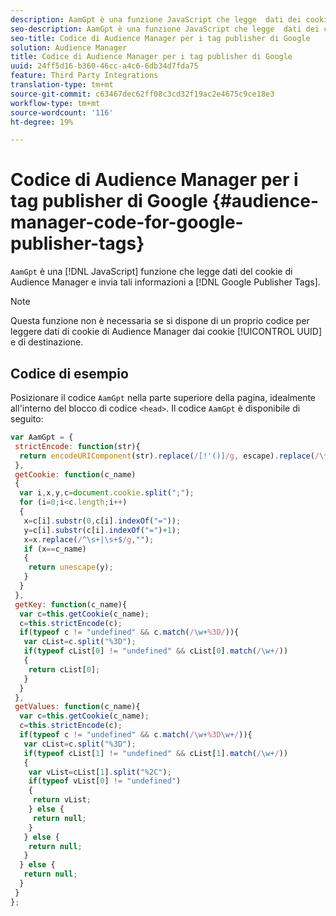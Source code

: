 ```yaml
---
description: AamGpt è una funzione JavaScript che legge  dati dei cookie di Audience Manager e invia tali informazioni ai tag di Google Publisher.
seo-description: AamGpt è una funzione JavaScript che legge  dati dei cookie di Audience Manager e invia tali informazioni ai tag di Google Publisher.
seo-title: Codice di Audience Manager per i tag publisher di Google
solution: Audience Manager
title: Codice di Audience Manager per i tag publisher di Google
uuid: 24ff5d16-b360-46cc-a4c6-6db34d7fda75
feature: Third Party Integrations
translation-type: tm+mt
source-git-commit: c63467dec62ff08c3cd32f19ac2e4675c9ce18e3
workflow-type: tm+mt
source-wordcount: '116'
ht-degree: 19%

---
```



# Codice di Audience Manager per i tag publisher di Google {#audience-manager-code-for-google-publisher-tags}

`AamGpt` è una  [!DNL JavaScript] funzione che legge  dati del cookie di Audience Manager e invia tali informazioni a  [!DNL Google Publisher Tags].

>[!NOTE]
>
>Questa funzione non è necessaria se si dispone di un proprio codice per leggere  dati di cookie di Audience Manager dai cookie [!UICONTROL UUID] e di destinazione.

## Codice di esempio

Posizionare il codice `AamGpt` nella parte superiore della pagina, idealmente all&#39;interno del blocco di codice `<head>`. Il codice `AamGpt` è disponibile di seguito:

```js
var AamGpt = {  
 strictEncode: function(str){ 
  return encodeURIComponent(str).replace(/[!'()]/g, escape).replace(/\*/g, "%2A"); 
 }, 
 getCookie: function(c_name) 
 { 
  var i,x,y,c=document.cookie.split(";"); 
  for (i=0;i<c.length;i++) 
  { 
   x=c[i].substr(0,c[i].indexOf("=")); 
   y=c[i].substr(c[i].indexOf("=")+1); 
   x=x.replace(/^\s+|\s+$/g,""); 
   if (x==c_name) 
   { 
    return unescape(y); 
   } 
  } 
 }, 
 getKey: function(c_name){ 
  var c=this.getCookie(c_name); 
  c=this.strictEncode(c); 
  if(typeof c != "undefined" && c.match(/\w+%3D/)){ 
   var cList=c.split("%3D"); 
   if(typeof cList[0] != "undefined" && cList[0].match(/\w+/)) 
   { 
    return cList[0]; 
   } 
  }  
 }, 
 getValues: function(c_name){ 
  var c=this.getCookie(c_name); 
  c=this.strictEncode(c); 
  if(typeof c != "undefined" && c.match(/\w+%3D\w+/)){ 
   var cList=c.split("%3D"); 
   if(typeof cList[1] != "undefined" && cList[1].match(/\w+/)) 
   { 
    var vList=cList[1].split("%2C"); 
    if(typeof vList[0] != "undefined") 
    { 
     return vList; 
    } else { 
     return null; 
    }    
   } else { 
    return null; 
   } 
  } else { 
   return null; 
  } 
 } 
};
```
